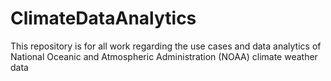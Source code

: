 # ClimateDataAnalytics
This repository is for all work regarding the use cases and data analytics of National Oceanic and Atmospheric Administration (NOAA) climate weather data 
